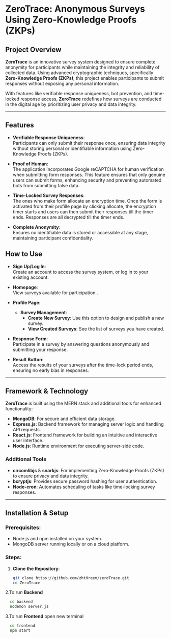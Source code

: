 # ZeroTrace: Anonymous Surveys Using Zero-Knowledge Proofs (ZKPs)

## Project Overview
**ZeroTrace** is an innovative survey system designed to ensure complete anonymity for participants while maintaining the integrity and reliability of collected data. Using advanced cryptographic techniques, specifically **Zero-Knowledge Proofs (ZKPs)**, this project enables participants to submit responses without exposing any personal information.  

With features like verifiable response uniqueness, bot prevention, and time-locked response access, **ZeroTrace** redefines how surveys are conducted in the digital age by prioritizing user privacy and data integrity.  

---

## Features  
- **Verifiable Response Uniqueness**:  
  Participants can only submit their response once, ensuring data integrity without storing personal or identifiable information using Zero-Knowledge Proofs (ZKPs).  

- **Proof of Human**:  
 The application incorporates Google reCAPTCHA for human verification when submitting form responses. This feature ensures that only genuine users can submit forms, enhancing security and preventing automated bots from submitting false data.
- **Time-Locked Survey Responses**:  
 The ones who make form allocate an encryption time. Once the form is activated from their profille page by clicking allocate, the encryption timer starts and users can then submit their responses till the timer ends. Responses are all decrypted till the timer ends.

- **Complete Anonymity**:  
  Ensures no identifiable data is stored or accessible at any stage, maintaining participant confidentiality.  

## How to Use  

- **Sign Up/Log In**:  
  Create an account to access the survey system, or log in to your existing account.  

- **Homepage**:  
  View surveys available for participation .  

- **Profile Page**:  
  - **Survey Management**:  
    - **Create New Survey**: Use this option to design and publish a new survey.  
    - **View Created Surveys**: See the list of surveys you have created.  

- **Response Form**:  
  Participate in a survey by answering questions anonymously and submitting your response.  

- **Result Button**:  
  Access the results of your surveys after the time-lock period ends, ensuring no early bias in responses.  

---

## Framework & Technology  

**ZeroTrace** is built using the MERN stack and additional tools for enhanced functionality:  

- **MongoDB**: For secure and efficient data storage.  
- **Express.js**: Backend framework for managing server logic and handling API requests.  
- **React.js**: Frontend framework for building an intuitive and interactive user interface.  
- **Node.js**: Runtime environment for executing server-side code.  

### Additional Tools  
- **circomlibjs** & **snarkjs**: For implementing Zero-Knowledge Proofs (ZKPs) to ensure privacy and data integrity.  
- **bcryptjs**: Provides secure password hashing for user authentication.  
- **Node-cron**: Automates scheduling of tasks like time-locking survey responses.  
 
---

## Installation & Setup

### Prerequisites:
- Node.js and npm installed on your system.
- MongoDB server running locally or on a cloud platform.

### Steps:
1. **Clone the Repository**:
   ```bash
   git clone https://github.com/zhtHreem/zeroTrace.git
   cd ZeroTrace
2.To run **Backend** 
   ```bash
     cd backend
     nodemon server.js
   ```
3.To run **Frontend** open new terminal
   ```bash
     cd frontend
     npm start
   ```

   
